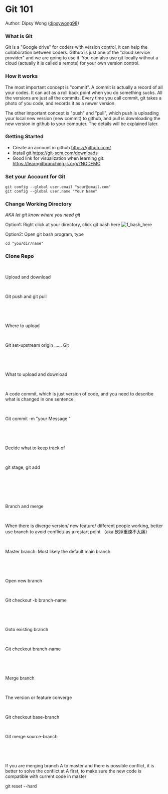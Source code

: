 # Git 101

Author: Dipsy Wong ([dipsywong98](http://www.github.com/dipsywong98))

### What is Git

Git is a "Google drive" for coders with version control, it can help the collaboration between coders. Github is just one of the "cloud service provider" and we are going to use it. You can also use git locally without a cloud (actually it is called a remote) for your own version control.

### How it works

The most important concept is "commit". A commit is actually a record of all your codes. It can act as a roll back point when you do something sucks. All the versions are just all the commits. Every time you call commit, git takes a photo of you code, and records it as a newer version. 

The other important concept is "push" and "pull", which push is uploading your local new version (new commit) to github, and pull is downloading the new version in github to your computer. The details will be explained later.

### Getting Started

- Create an account in github https://github.com/
- Install git https://git-scm.com/downloads
- Good link for visualization when learning git: https://learngitbranching.js.org/?NODEMO

### Set your Account for Git

```shell
git config --global user.email "your@email.com"
git config --global user.name "Your Name"
```

### Change Working Directory

_AKA let git know where you need git_

Option1: Right click at your directory, click git bash here
   ![1_bash_here](C:\Users\dipsy\Desktop\ROBO\SmartCarSWTutorial18\img\git\1_bash_here.PNG)

Option2: Open git bash program, type

```shell
cd "you/dir/name"
```

### Clone Repo

​    

Upload and download 

​    

Git push and git pull 

​    

​    

Where to upload

​    

Git set-upstream origin ...... Git

​    

​    

What to upload and download

​    

A code commit, which is just version of code, and you need to describe what is changed in one sentence

​    

Git commit -m "your Message "

​    

​    

Decide what to keep track of

​    

git stage, git add

​    

​    

​    

Branch and merge

​    

When there is diverge version/ new feature/ different  people working, better use branch to avoid conflict/ as a restart point （aka 砍掉重煉不太痛）

​    

Master branch: Most likely the default main branch 

​    

​    

Open new branch 

​    

Git checkout -b branch-name

​    

​    

Goto existing branch

​    

Git checkout branch-name

​    

​    

Merge branch

​    

The version or feature converge

​    

Git checkout base-branch 

​    

Git merge source-branch 

​    

​    

If you are merging branch A to master and there is possible conflict, it is better to solve the conflict at A first, to make sure the new code is compatible with current code in master



git reset --hard